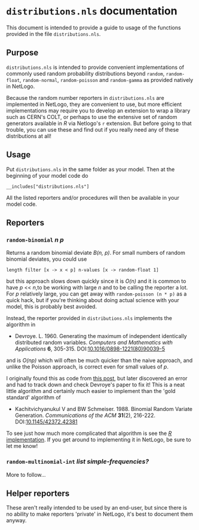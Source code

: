 # `distributions.nls` documentation
This document is intended to provide a guide to usage of the functions provided in the file `distributions.nls`.

## Purpose
`distributions.nls` is intended to provide convenient implementations of commonly used random probability distributions beyond `random`, `random-float`, `random-normal`, `random-poisson` and `random-gamma` as provided natively in NetLogo.

Because the random number reporters in `distributions.nls` are implemented in NetLogo, they are convenient to use, but more efficient implementations may require you to develop an extension to wrap a library such as CERN's COLT, or perhaps to use the extensive set of random generators available in _R_ via Netlogo's `r` extension. But before going to that trouble, you can use these and find out if you really need any of these distributions at all!

## Usage
Put `distributions.nls` in the same folder as your model. Then at the beginning of your model code do

    __includes["distributions.nls"]

All the listed reporters and/or procedures will then be available in your model code.

## Reporters
### `random-binomial` _n_ _p_
Returns a random binomial deviate _B(n, p)_. For small numbers of random binomial deviates, you could use

    length filter [x -> x < p] n-values [x -> random-float 1]

but this approach slows down quickly since it is _O(n)_ and it is common to have _p_ << _n_,to be working with large _n_ and to be calling the reporter a lot. For _p_ relatively large, you can get away with `random-poisson (n * p)` as a quick hack, but if you're thinking about doing actual science with your model, this is probably best avoided.  

Instead, the reporter provided in `distributions.nls` implements the algorithm in

+ Devroye. L. 1960. Generating the maximum of independent identically
distributed random variables. _Computers and Mathematics with
Applications_ **6**, 305-315. DOI:[10.1016/0898-1221(80)90039-5](https://dx.doi.org/10.1016/0898-1221(80)90039-5)

and is _O(np)_ which will often be much quicker than the naive approach, and unlike the Poisson approach, is correct even for small values of _p_.

I originally found this as code from [this post](
https://stackoverflow.com/questions/23561551/a-efficient-binomial-random-number-generator-code-in-java#23574723), but later discovered an error and had to track down and check Devroye's paper to fix it! This is a neat little algorithm and certainly much easier to implement than the 'gold standard' algorithm of  

+ Kachitvichyanukul V and BW Schmeiser. 1988. Binomial Random Variate Generation. _Communications of the ACM_ **31**(2), 216-222. DOI:[10.1145/42372.42381](https://doi.org/10.1145/42372.42381)

To see just how much more complicated that algorithm is see the [_R_ implementation](https://github.com/SurajGupta/r-source/blob/master/src/nmath/rbinom.c). If you get around to implementing it in NetLogo, be sure to let me know!

### `random-multinomial-int` _list_ _simple-frequencies?_
More to follow...

## Helper reporters
These aren't really intended to be used by an end-user, but since there is no ability to make reporters 'private' in NetLogo, it's best to document them anyway.
